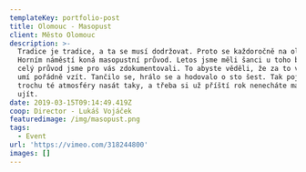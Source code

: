 ```yaml
---
templateKey: portfolio-post
title: Olomouc - Masopust
client: Město Olomouc
description: >-
  Tradice je tradice, a ta se musí dodržovat. Proto se každoročně na olomouckém
  Horním náměstí koná masopustní průvod. Letos jsme měli šanci u toho být i my a
  celý průvod jsme pro vás zdokumentovali. To abyste věděli, že za to v Olomouci
  umí pořádně vzít. Tančilo se, hrálo se a hodovalo o sto šest. Tak pojďte
  trochu té atmosféry nasát taky, a třeba si už příští rok nenecháte masopust
  ujít.
date: 2019-03-15T09:14:49.419Z
coop: Director - Lukáš Vojáček
featuredimage: /img/masopust.png
tags:
  - Event
url: 'https://vimeo.com/318244800'
images: []
---
```


